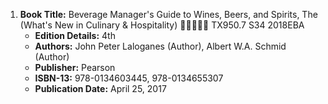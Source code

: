 1. **Book Title:** Beverage Manager's Guide to Wines, Beers, and Spirits, The (What's New in Culinary & Hospitality) 🚨🚨🚨🚨🚨 TX950.7 S34 2018EBA
   - **Edition Details:** 4th
   - **Authors:** John Peter Laloganes (Author), Albert W.A. Schmid (Author)
   - **Publisher:** Pearson
   - **ISBN-13:** 978-0134603445, 978-0134655307
   - **Publication Date:** April 25, 2017
